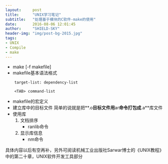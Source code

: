 ```yaml
---
layout:     post
title:      "UNIX学习笔记"
subtitle:   "处理基于模块的C软件-make的使用"
date:       2016-08-06 12:01:45 
author:     "SHIELD-SKY"
header-img: "img/post-bg-2015.jpg"
tags:
- UNIX
- Compile
- make
---
```


- make [-f makefile]
- makefile基本语法格式
 
```
	target-list: dependency-list

	<TAB> command-list
```

- makefile的宏定义
- 建立库中的目标文件
   简单的说就是把**.o**目标文件用**ar**命令打包成**.a**库文件
- 使用库
   1. 文档排序 
   		- ranlib命令
   2. 显示库信息
   		- nm命令

  
 具体内容以后有空再补，另外可阅读机械工业出版社Sarwar博士的《UNIX教程》中的第二十章，UNIX软件开发工具部分